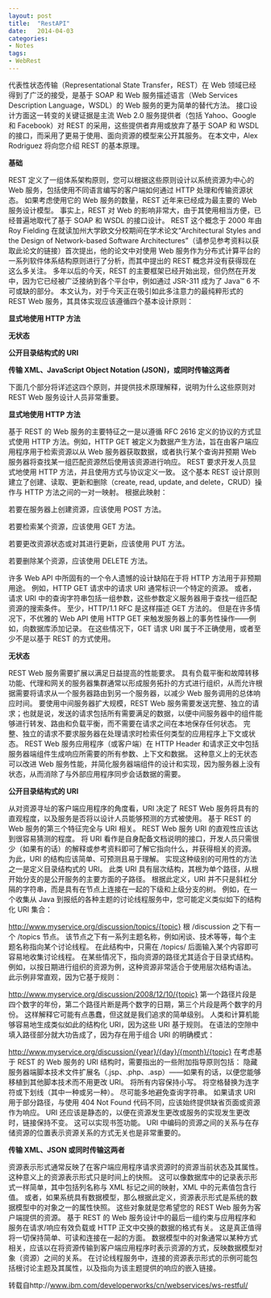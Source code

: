 ```yaml
---
layout: post
title:  "RestAPI"
date:   2014-04-03
categories: 
- Notes 
tags:
- WebRest
---
```


   代表性状态传输（Representational State Transfer，REST）在 Web 领域已经得到了广泛的接受，是基于 SOAP 和 Web 服务描述语言（Web Services Description Language，WSDL）的 Web 服务的更为简单的替代方法。 接口设计方面这一转变的关键证据是主流 Web 2.0 服务提供者（包括 Yahoo、Google 和 Facebook）对 REST 的采用，这些提供者弃用或放弃了基于 SOAP 和 WSDL 的接口，而采用了更易于使用、面向资源的模型来公开其服务。 在本文中，Alex Rodriguez 将向您介绍 REST 的基本原理。
   

**基础**

REST 定义了一组体系架构原则，您可以根据这些原则设计以系统资源为中心的 Web 服务，包括使用不同语言编写的客户端如何通过 HTTP 处理和传输资源状态。 如果考虑使用它的 Web 服务的数量，REST 近年来已经成为最主要的 Web 服务设计模型。 事实上，REST 对 Web 的影响非常大，由于其使用相当方便，已经普遍地取代了基于 SOAP 和 WSDL 的接口设计。
REST 这个概念于 2000 年由 Roy Fielding 在就读加州大学欧文分校期间在学术论文“Architectural Styles and the Design of Network-based Software Architectures”（请参见参考资料以获取此论文的链接）首次提出，他的论文中对使用 Web 服务作为分布式计算平台的一系列软件体系结构原则进行了分析，而其中提出的 REST 概念并没有获得现在这么多关注。 多年以后的今天，REST 的主要框架已经开始出现，但仍然在开发中，因为它已经被广泛接纳到各个平台中，例如通过 JSR-311 成为了 Java™ 6 不可或缺的部分。
本文认为，对于今天正在吸引如此多注意力的最纯粹形式的 REST Web 服务，其具体实现应该遵循四个基本设计原则：

**显式地使用 HTTP 方法**

**无状态**

**公开目录结构式的 URI**

**传输 XML、JavaScript Object Notation (JSON)，或同时传输这两者**

下面几个部分将详述这四个原则，并提供技术原理解释，说明为什么这些原则对 REST Web 服务设计人员非常重要。


**显式地使用 HTTP 方法**

基于 REST 的 Web 服务的主要特征之一是以遵循 RFC 2616 定义的协议的方式显式使用 HTTP 方法。例如，HTTP GET 被定义为数据产生方法，旨在由客户端应用程序用于检索资源以从 Web 服务器获取数据，或者执行某个查询并预期 Web 服务器将查找某一组匹配资源然后使用该资源进行响应。
REST 要求开发人员显式地使用 HTTP 方法，并且使用方式与协议定义一致。 这个基本 REST 设计原则建立了创建、读取、更新和删除（create, read, update, and delete，CRUD）操作与 HTTP 方法之间的一对一映射。 根据此映射：

若要在服务器上创建资源，应该使用 POST 方法。

若要检索某个资源，应该使用 GET 方法。

若要更改资源状态或对其进行更新，应该使用 PUT 方法。

若要删除某个资源，应该使用 DELETE 方法。

许多 Web API 中所固有的一个令人遗憾的设计缺陷在于将 HTTP 方法用于非预期用途。 例如，HTTP GET 请求中的请求 URI 通常标识一个特定的资源。 或者，请求 URI 中的查询字符串包括一组参数，这些参数定义服务器用于查找一组匹配资源的搜索条件。 至少，HTTP/1.1 RFC 是这样描述 GET 方法的。 但是在许多情况下，不优雅的 Web API 使用 HTTP GET 来触发服务器上的事务性操作——例如，向数据库添加记录。 在这些情况下，GET 请求 URI 属于不正确使用，或者至少不是以基于 REST 的方式使用。

**无状态**

REST Web 服务需要扩展以满足日益提高的性能要求。 具有负载平衡和故障转移功能、代理和网关的服务器集群通常以形成服务拓扑的方式进行组织，从而允许根据需要将请求从一个服务器路由到另一个服务器，以减少 Web 服务调用的总体响应时间。 要使用中间服务器扩大规模，REST Web 服务需要发送完整、独立的请求；也就是说，发送的请求包括所有需要满足的数据，以便中间服务器中的组件能够进行转发、路由和负载平衡，而不需要在请求之间在本地保存任何状态。
完整、独立的请求不要求服务器在处理请求时检索任何类型的应用程序上下文或状态。 REST Web 服务应用程序（或客户端）在 HTTP Header 和请求正文中包括服务器端组件生成响应所需要的所有参数、上下文和数据。 这种意义上的无状态可以改进 Web 服务性能，并简化服务器端组件的设计和实现，因为服务器上没有状态，从而消除了与外部应用程序同步会话数据的需要。

**公开目录结构式的 URI**

从对资源寻址的客户端应用程序的角度看，URI 决定了 REST Web 服务将具有的直观程度，以及服务是否将以设计人员能够预测的方式被使用。 基于 REST 的 Web 服务的第三个特征完全与 URI 相关。
REST Web 服务 URI 的直观性应该达到很容易猜测的程度。 将 URI 看作是自身配备文档说明的接口，开发人员只需很少（如果有的话）的解释或参考资料即可了解它指向什么，并获得相关的资源。 为此，URI 的结构应该简单、可预测且易于理解。
实现这种级别的可用性的方法之一是定义目录结构式的 URI。 此类 URI 具有层次结构，其根为单个路径，从根开始分支的是公开服务的主要方面的子路径。 根据此定义，URI 并不只是斜杠分隔的字符串，而是具有在节点上连接在一起的下级和上级分支的树。 例如，在一个收集从 Java 到报纸的各种主题的讨论线程服务中，您可能定义类似如下的结构化 URI 集合：

http://www.myservice.org/discussion/topics/{topic}
根 /discussion 之下有一个 /topics 节点。 该节点之下有一系列主题名称，例如闲谈、技术等等，每个主题名称指向某个讨论线程。 在此结构中，只需在 /topics/ 后面输入某个内容即可容易地收集讨论线程。
在某些情况下，指向资源的路径尤其适合于目录式结构。 例如，以按日期进行组织的资源为例，这种资源非常适合于使用层次结构语法。
此示例非常直观，因为它基于规则：

http://www.myservice.org/discussion/2008/12/10/{topic}
第一个路径片段是四个数字的年份，第二个路径片断是两个数字的日期，第三个片段是两个数字的月份。 这样解释它可能有点愚蠢，但这就是我们追求的简单级别。 人类和计算机能够容易地生成类似如此的结构化 URI，因为这些 URI 基于规则。 在语法的空隙中填入路径部分就大功告成了，因为存在用于组合 URI 的明确模式：

http://www.myservice.org/discussion/{year}/{day}/{month}/{topic}
在考虑基于 REST 的 Web 服务的 URI 结构时，需要指出的一些附加指导原则包括：
隐藏服务器端脚本技术文件扩展名（.jsp、.php、.asp）——如果有的话，以便您能够移植到其他脚本技术而不用更改 URI。
将所有内容保持小写。
将空格替换为连字符或下划线（其中一种或另一种）。
尽可能多地避免查询字符串。
如果请求 URI 用于部分路径，与使用 404 Not Found 代码不同，应该始终提供缺省页面或资源作为响应。
URI 还应该是静态的，以便在资源发生更改或服务的实现发生更改时，链接保持不变。 这可以实现书签功能。 URI 中编码的资源之间的关系与在存储资源的位置表示资源关系的方式无关也是非常重要的。


**传输 XML、JSON 或同时传输这两者**

资源表示形式通常反映了在客户端应用程序请求资源时的资源当前状态及其属性。 这种意义上的资源表示形式只是时间上的快照。 这可以像数据库中的记录表示形式一样简单，其中包括列名称与 XML 标记之间的映射，XML 中的元素值包含行值。 或者，如果系统具有数据模型，那么根据此定义，资源表示形式是系统的数据模型中的对象之一的属性快照。 这些对象就是您希望您的 REST Web 服务为客户端提供的资源。
基于 REST 的 Web 服务设计中的最后一组约束与应用程序和服务在请求/响应有效负载或 HTTP 正文中交换的数据的格式有关。 这是真正值得将一切保持简单、可读和连接在一起的方面。
数据模型中的对象通常以某种方式相关，应该以在将资源传输到客户端应用程序时表示资源的方式，反映数据模型对象（资源）之间的关系。 在讨论线程服务中，连接的资源表示形式的示例可能包括根讨论主题及其属性，以及指向为该主题提供的响应的嵌入链接。

转载自http://www.ibm.com/developerworks/cn/webservices/ws-restful/
